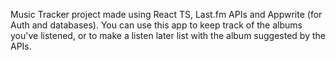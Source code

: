 Music Tracker project made using React TS, Last.fm APIs and Appwrite (for Auth and databases).
You can use this app to keep track of the albums you've listened, or to make a listen later list with the album suggested by the APIs.
